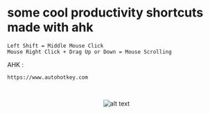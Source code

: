 # some cool productivity shortcuts made with ahk

	Left Shift = Middle Mouse Click
	Mouse Right Click + Drag Up or Down = Mouse Scrolling
 
AHK :

	https://www.autohotkey.com

<br>

<div style="display: flex; flex-direction: row; align-items: center; justify-content: center;">
	

![alt text][logo]

[logo]: https://github.com/sp0res/KB-Mouse-AHK/blob/ff9ee79a3827a613bb961d762ade7eaa1f1dd171/image-removebg-preview.png "ooh elden ring"
 
</div>
